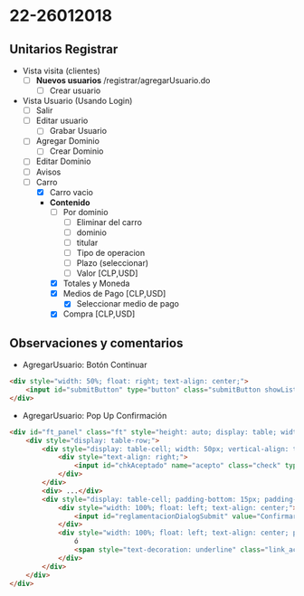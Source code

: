 # 22-26012018

## Unitarios Registrar
- Vista visita (clientes)
	- [ ] **Nuevos usuarios** /registrar/agregarUsuario.do
	  	- [ ] Crear usuario

- Vista Usuario (Usando Login)
	- [ ] Salir
	- [ ] Editar usuario
		- [ ] Grabar Usuario
	- [ ] Agregar Dominio
		- [ ] Crear Dominio
	- [ ] Editar Dominio
	- [ ] Avisos
	- [ ] Carro
		- [x] Carro vacio
		- **Contenido**
			- [ ] Por dominio
				- [ ] Eliminar del carro
				- [ ] dominio
				- [ ] titular
				- [ ] Tipo de operacion
				- [ ] Plazo (seleccionar)
				- [ ] Valor [CLP,USD]
			- [x] Totales y Moneda 
			- [x] Medios de Pago [CLP,USD]
				- [x] Seleccionar medio de pago
			- [x] Compra [CLP,USD]

## Observaciones y comentarios

- AgregarUsuario: Botón Continuar
```html
<div style="width: 50%; float: right; text-align: center;">
	<input id="submitButton" type="button" class="submitButton showListBtn" value="Continuar >" tabindex="25" onclick="if (verifica()){reglamentacionDialog.show();}">
</div>
```

- AgregarUsuario: Pop Up Confirmación
```html
<div id="ft_panel" class="ft" style="height: auto; display: table; width: 100%;">
	<div style="display: table-row;">
		<div style="display: table-cell; width: 50px; vertical-align: top; padding-bottom: 15px; padding-top: 15px; padding-right: 5px;">
			<div style="text-align: right;">
				<input id="chkAceptado" name="acepto" class="check" type="checkbox" value="true">
			</div>
		</div>
		<div> ...</div>
		<div style="display: table-cell; padding-bottom: 15px; padding-top: 15px;">
			<div style="width: 100%; float: left; text-align: center;">
				<input id="reglamentacionDialogSubmit" value="Confirmar creación de cuenta" type="button" class="submitButton">
			</div>
			<div style="width: 100%; float: left; text-align: center; padding-top: 10px;">
				ó
				<span style="text-decoration: underline" class="link_action" id="reglamentacionDialogCancel">Cancelar</span>
			</div>
		</div>
	</div>
</div>
```
